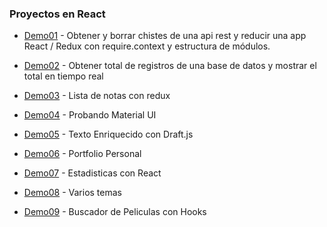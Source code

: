 ### Proyectos en React

- [Demo01](https://github.com/Beor18/proyectos-con-react/tree/master/demo001) - Obtener y borrar chistes de una api rest y reducir una app React / Redux con require.context y estructura de módulos.

- [Demo02](https://github.com/Beor18/proyectos-con-react/tree/master/demo002) - Obtener total de registros de una base de datos y mostrar el total en tiempo real

- [Demo03](https://github.com/Beor18/proyectos-con-react/tree/master/demo003) - Lista de notas con redux

- [Demo04](https://github.com/Beor18/proyectos-con-react/tree/master/demo004) - Probando Material UI

- [Demo05](https://github.com/Beor18/proyectos-con-react/tree/master/demo005) - Texto Enriquecido con Draft.js

- [Demo06](https://github.com/Beor18/proyectos-con-react/tree/master/demo006) - Portfolio Personal

- [Demo07](https://github.com/Beor18/proyectos-con-react/tree/master/demo007) - Estadisticas con React

- [Demo08](https://github.com/Beor18/proyectos-con-react/tree/master/demo008) - Varios temas

- [Demo09](https://github.com/Beor18/proyectos-con-react/tree/master/demo009) - Buscador de Peliculas con Hooks
